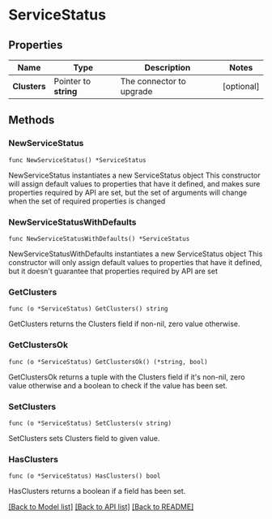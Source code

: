 # ServiceStatus

## Properties

Name | Type | Description | Notes
------------ | ------------- | ------------- | -------------
**Clusters** | Pointer to **string** | The connector to upgrade | [optional] 


## Methods

### NewServiceStatus

`func NewServiceStatus() *ServiceStatus`

NewServiceStatus instantiates a new ServiceStatus object
This constructor will assign default values to properties that have it defined,
and makes sure properties required by API are set, but the set of arguments
will change when the set of required properties is changed

### NewServiceStatusWithDefaults

`func NewServiceStatusWithDefaults() *ServiceStatus`

NewServiceStatusWithDefaults instantiates a new ServiceStatus object
This constructor will only assign default values to properties that have it defined,
but it doesn't guarantee that properties required by API are set


### GetClusters

`func (o *ServiceStatus) GetClusters() string`

GetClusters returns the Clusters field if non-nil, zero value otherwise.

### GetClustersOk

`func (o *ServiceStatus) GetClustersOk() (*string, bool)`

GetClustersOk returns a tuple with the Clusters field if it's non-nil, zero value otherwise
and a boolean to check if the value has been set.

### SetClusters

`func (o *ServiceStatus) SetClusters(v string)`

SetClusters sets Clusters field to given value.

### HasClusters

`func (o *ServiceStatus) HasClusters() bool`

HasClusters returns a boolean if a field has been set.



[[Back to Model list]](../README.md#documentation-for-models) [[Back to API list]](../README.md#documentation-for-api-endpoints) [[Back to README]](../README.md)

